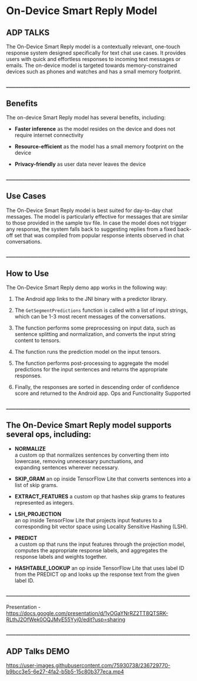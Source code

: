 # On-Device Smart Reply Model

## ADP TALKS

The On-Device Smart Reply model is a contextually relevant, one-touch response system designed specifically for text chat use cases. It provides users with quick and effortless responses to incoming text messages or emails. The on-device model is targeted towards memory-constrained devices such as phones and watches and has a small memory footprint.

#### ___________________________________________________________________________

## Benefits

The on-device Smart Reply model has several benefits, including:

*  **Faster inference**   as the model resides on the device and does not require internet connectivity

*  **Resource-efficient** as the model has a small memory footprint on the device

*  **Privacy-friendly**   as user data never leaves the device

#### ___________________________________________________________________________

## Use Cases

The On-Device Smart Reply model is best suited for day-to-day chat messages. The model is particularly effective for messages that are similar to those provided in the sample tsv file. In case the model does not trigger any response, the system falls back to suggesting replies from a fixed back-off set that was compiled from popular response intents observed in chat conversations.

#### ___________________________________________________________________________

## How to Use

The On-Device Smart Reply demo app works in the following way:

1. The Android app links to the JNI binary with a predictor library.

2. The `GetSegmentPredictions` function is called with a list of input strings, which can be 1-3 most recent messages of the       conversations.

3. The function performs some preprocessing on input data, such as sentence splitting and normalization, and converts the input string content to tensors.

4. The function runs the prediction model on the input tensors.

5. The function performs post-processing to aggregate the model predictions for the input sentences and returns the appropriate responses.

6. Finally, the responses are sorted in descending order of confidence score and returned to the Android app.
Ops and Functionality Supported

#### ___________________________________________________________________________

## The On-Device Smart Reply model supports several ops, including:

*  **NORMALIZE**  
                 a custom op that normalizes sentences by converting them into lowercase, removing unnecessary punctuations, and     
                 expanding sentences wherever necessary.

*  **SKIP_GRAM** 
                an op inside TensorFlow Lite that converts sentences into a list of skip grams.

*  **EXTRACT_FEATURES** 
                a custom op that hashes skip grams to features represented as integers.

*  **LSH_PROJECTION**  
                an op inside TensorFlow Lite that projects input features to a corresponding bit vector space using Locality
                Sensitive Hashing (LSH).

*  **PREDICT**  
               a custom op that runs the input features through the projection model, computes the appropriate response labels, and aggregates the response labels and weights together.

*  **HASHTABLE_LOOKUP** 
               an op inside TensorFlow Lite that uses label ID from the PREDICT op and looks up the response text from the given label ID.
               
               
#### ___________________________________________________________________________


Presentation - https://docs.google.com/presentation/d/1yOGaYNrRZ2TT8QTSRK-RLthJ2OfWek0OQJMvE55Yyj0/edit?usp=sharing


#### ___________________________________________________________________________

## ADP Talks DEMO


https://user-images.githubusercontent.com/75930738/236729770-b9bcc3e5-6e27-4fa2-b5b5-15c80b377eca.mp4


